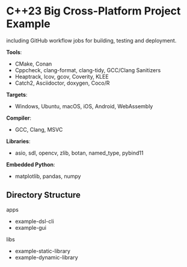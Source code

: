 # C++23 Big Cross-Platform Project Example

including GitHub workflow jobs for building, testing and deployment.

**Tools**:  
  - CMake, Conan
  - Cppcheck, clang-format, clang-tidy, GCC/Clang Sanitizers
  - Heaptrack, lcov, gcov, Coverity, KLEE
  - Catch2, Asciidoctor, doxygen, Coco/R

**Targets**: 
  - Windows, Ubuntu, macOS, iOS, Android, WebAssembly

**Compiler**: 
  - GCC, Clang, MSVC

**Libraries**: 
  - asio, sdl, opencv, zlib, botan, named_type, pybind11

**Embedded Python**:
  - matplotlib, pandas, numpy

## Directory Structure

apps
  - example-dsl-cli
  - example-gui
  
libs
  - example-static-library
  - example-dynamic-library
  

  

